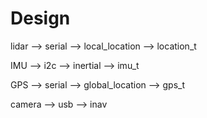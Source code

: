 # Design

lidar --> serial --> local_location --> location_t

IMU --> i2c --> inertial --> imu_t

GPS --> serial --> global_location --> gps_t

camera --> usb --> inav